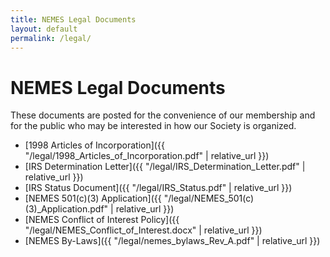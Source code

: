```yaml
---
title: NEMES Legal Documents
layout: default
permalink: /legal/
---
```


# NEMES Legal Documents

These documents are posted for the convenience of our membership and for the public who may be interested in how our Society is organized.

 + [1998 Articles of Incorporation]({{ "/legal/1998_Articles_of_Incorporation.pdf" | relative_url }})
 + [IRS Determination Letter]({{ "/legal/IRS_Determination_Letter.pdf" | relative_url }})
 + [IRS Status Document]({{ "/legal/IRS_Status.pdf" | relative_url }})
 + [NEMES 501(c)(3) Application]({{ "/legal/NEMES_501(c)(3)_Application.pdf" | relative_url }})
 + [NEMES Conflict of Interest Policy]({{ "/legal/NEMES_Conflict_of_Interest.docx" | relative_url }})
 + [NEMES By-Laws]({{ "/legal/nemes_bylaws_Rev_A.pdf" | relative_url }})
